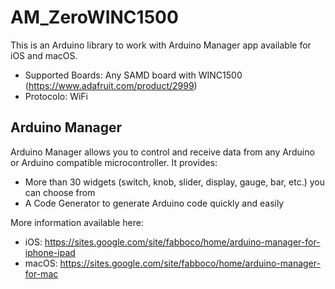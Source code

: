 # AM_ZeroWINC1500

This is an Arduino library to work with Arduino Manager app available for iOS and macOS.

 * Supported Boards: Any SAMD board with WINC1500 (https://www.adafruit.com/product/2999)
 * Protocolo: WiFi
 
## Arduino Manager

Arduino Manager allows you to control and receive data from any Arduino or Arduino compatible microcontroller. It provides:

* More than 30 widgets (switch, knob, slider, display, gauge, bar, etc.) you can choose from
* A Code Generator to generate Arduino code quickly and easily 

More information available here:

- iOS: https://sites.google.com/site/fabboco/home/arduino-manager-for-iphone-ipad
- macOS: https://sites.google.com/site/fabboco/home/arduino-manager-for-mac




